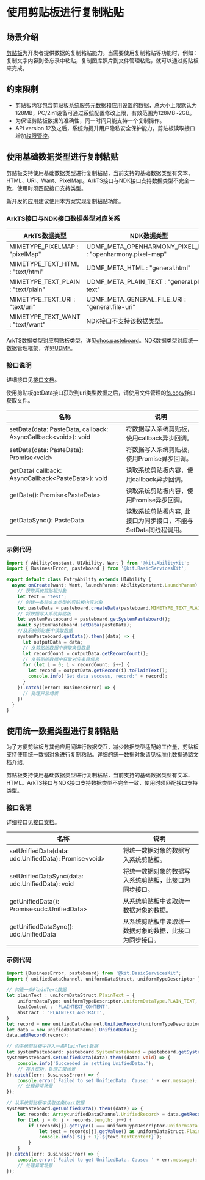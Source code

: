 # 使用剪贴板进行复制粘贴
<!--Kit: Basic Services Kit-->
<!--Subsystem: MiscServices-->
<!--Owner: @yangxiaodong41-->
<!--SE: @guo867-->
<!--TSE: @maxiaorong2-->

## 场景介绍

[剪贴板](../../reference/apis-basic-services-kit/js-apis-pasteboard.md)为开发者提供数据的复制粘贴能力。当需要使用复制粘贴等功能时，例如：复制文字内容到备忘录中粘贴，复制图库照片到文件管理粘贴，就可以通过剪贴板来完成。

## 约束限制

- 剪贴板内容包含剪贴板系统服务元数据和应用设置的数据，总大小上限默认为128MB，PC/2in1设备可通过系统配置修改上限，有效范围为128MB~2GB。
- 为保证剪贴板数据的准确性，同一时间只能支持一个复制操作。
- API version 12及之后，系统为提升用户隐私安全保护能力，剪贴板读取接口增加[权限管控](get-pastedata-permission-guidelines.md)。

## 使用基础数据类型进行复制粘贴

剪贴板支持使用基础数据类型进行复制粘贴，当前支持的基础数据类型有文本、HTML、URI、Want、PixelMap。ArkTS接口与NDK接口支持数据类型不完全一致，使用时须匹配接口支持类型。

新开发的应用建议使用本方案实现复制粘贴功能。

### ArkTS接口与NDK接口数据类型对应关系
| ArkTS数据类型 | NDK数据类型                                                                                                                                        |
| -------- |----------------------------------------------------------------------------------------------------------------------------------------|
| MIMETYPE_PIXELMAP : "pixelMap" | UDMF_META_OPENHARMONY_PIXEL_MAP : "openharmony.pixel-map" |
| MIMETYPE_TEXT_HTML : "text/html" | UDMF_META_HTML : "general.html" |
| MIMETYPE_TEXT_PLAIN : "text/plain" | UDMF_META_PLAIN_TEXT : "general.plain-text" |
| MIMETYPE_TEXT_URI : "text/uri" | UDMF_META_GENERAL_FILE_URI : "general.file-uri" |
| MIMETYPE_TEXT_WANT : "text/want" | NDK接口不支持该数据类型。 |

ArkTS数据类型对应剪贴板类型，详见[ohos.pasteboard](../../reference/apis-basic-services-kit/js-apis-pasteboard.md)。NDK数据类型对应统一数据管理框架，详见[UDMF](../../reference/apis-arkdata/capi-udmf.md)。

### 接口说明

详细接口见[接口文档](../../reference/apis-basic-services-kit/js-apis-pasteboard.md#getdata9)。

使用剪贴板getData接口获取到uri类型数据之后，请使用文件管理的[fs.copy](../../reference/apis-core-file-kit/js-apis-file-fs.md#fscopy11)接口获取文件。

| 名称 | 说明                                                                                                                                        |
| -------- |----------------------------------------------------------------------------------------------------------------------------------------|
| setData(data: PasteData, callback: AsyncCallback&lt;void&gt;): void | 将数据写入系统剪贴板，使用callback异步回调。 |
| setData(data: PasteData): Promise&lt;void&gt; | 将数据写入系统剪贴板，使用Promise异步回调。 |
| getData( callback: AsyncCallback&lt;PasteData&gt;): void | 读取系统剪贴板内容，使用callback异步回调。 |
| getData(): Promise&lt;PasteData&gt; | 读取系统剪贴板内容，使用Promise异步回调。 |
| getDataSync(): PasteData | 读取系统剪贴板内容, 此接口为同步接口，不能与SetData同线程调用。 |

### 示例代码
```ts
import { AbilityConstant, UIAbility, Want } from '@kit.AbilityKit';
import { BusinessError, pasteboard } from '@kit.BasicServicesKit';

export default class EntryAbility extends UIAbility {
  async onCreate(want: Want, launchParam: AbilityConstant.LaunchParam): Promise<void> {
    // 获取系统剪贴板对象
    let text = "test";
    // 创建一条纯文本类型的剪贴板内容对象
    let pasteData = pasteboard.createData(pasteboard.MIMETYPE_TEXT_PLAIN, text);
    // 将数据写入系统剪贴板
    let systemPasteboard = pasteboard.getSystemPasteboard();
    await systemPasteboard.setData(pasteData);
    //从系统剪贴板中读取数据
    systemPasteboard.getData().then((data) => {
      let outputData = data;
      // 从剪贴板数据中获取条目数量
      let recordCount = outputData.getRecordCount();
      // 从剪贴板数据中获取对应条目信息
      for (let i = 0; i < recordCount; i++) {
        let record = outputData.getRecord(i).toPlainText();
        console.info('Get data success, record:' + record);
      }
    }).catch((error: BusinessError) => {
      // 处理异常场景
    })
  }
}
```

## 使用统一数据类型进行复制粘贴

为了方便剪贴板与其他应用间进行数据交互，减少数据类型适配的工作量，剪贴板支持使用统一数据对象进行复制粘贴。详细的统一数据对象请见[标准化数据通路](../../reference/apis-arkdata/js-apis-data-unifiedDataChannel.md)文档介绍。

剪贴板支持使用基础数据类型进行复制粘贴，当前支持的基础数据类型有文本、HTML。ArkTS接口与NDK接口支持数据类型不完全一致，使用时须匹配接口支持类型。

### 接口说明

详细接口见[接口文档](../../reference/apis-basic-services-kit/js-apis-pasteboard.md#getunifieddata12)。

| 名称 | 说明                                                                                                                                        |
| -------- |----------------------------------------------------------------------------------------------------------------------------------------|
| setUnifiedData(data: udc.UnifiedData): Promise\<void\> | 将统一数据对象的数据写入系统剪贴板。
| setUnifiedDataSync(data: udc.UnifiedData): void | 将统一数据对象的数据写入系统剪贴板，此接口为同步接口。                                                                                                                          |
| getUnifiedData(): Promise\<udc.UnifiedData\> | 从系统剪贴板中读取统一数据对象的数据。                                                                                                                          |
| getUnifiedDataSync(): udc.UnifiedData | 从系统剪贴板中读取统一数据对象的数据，此接口为同步接口。

### 示例代码
```ts
import {BusinessError, pasteboard} from '@kit.BasicServicesKit';
import { unifiedDataChannel, uniformDataStruct, uniformTypeDescriptor } from '@kit.ArkData';

// 构造一条PlainText数据
let plainText : uniformDataStruct.PlainText = {
    uniformDataType: uniformTypeDescriptor.UniformDataType.PLAIN_TEXT,
    textContent : 'PLAINTEXT_CONTENT',
    abstract : 'PLAINTEXT_ABSTRACT',
}
let record = new unifiedDataChannel.UnifiedRecord(uniformTypeDescriptor.UniformDataType.PLAIN_TEXT, plainText);
let data = new unifiedDataChannel.UnifiedData();
data.addRecord(record);

// 向系统剪贴板中存入一条PlainText数据
let systemPasteboard: pasteboard.SystemPasteboard = pasteboard.getSystemPasteboard();
systemPasteboard.setUnifiedData(data).then((data: void) => {
    console.info('Succeeded in setting UnifiedData.');
    // 存入成功，处理正常场景
}).catch((err: BusinessError) => {
    console.error('Failed to set UnifiedData. Cause: ' + err.message);
    // 处理异常场景
});

// 从系统剪贴板中读取这条text数据
systemPasteboard.getUnifiedData().then((data) => {
    let records: Array<unifiedDataChannel.UnifiedRecord> = data.getRecords();
    for (let j = 0; j < records.length; j++) {
        if (records[j].getType() === uniformTypeDescriptor.UniformDataType.PLAIN_TEXT) {
            let text = records[j].getValue() as uniformDataStruct.PlainText;
            console.info(`${j + 1}.${text.textContent}`);
        }
    }
}).catch((err: BusinessError) => {
    console.error('Failed to get UnifiedData. Cause: ' + err.message);
    // 处理异常场景
});
```

<!--RP1-->
<!--RP1End-->
